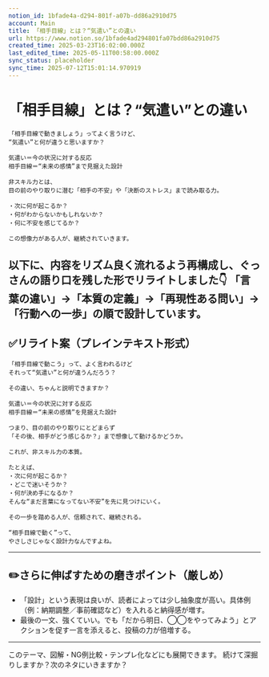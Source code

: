 ```yaml
---
notion_id: 1bfade4a-d294-801f-a07b-dd86a2910d75
account: Main
title: 「相手目線」とは？“気遣い”との違い
url: https://www.notion.so/1bfade4ad294801fa07bdd86a2910d75
created_time: 2025-03-23T16:02:00.000Z
last_edited_time: 2025-05-11T00:58:00.000Z
sync_status: placeholder
sync_time: 2025-07-12T15:01:14.970919
---
```

# 「相手目線」とは？“気遣い”との違い

```plain text
「相手目線で動きましょう」ってよく言うけど、
“気遣い”と何が違うと思いますか？

気遣い＝今の状況に対する反応
相手目線＝“未来の感情”まで見据えた設計

非スキル力とは、
目の前のやり取りに潜む「相手の不安」や「決断のストレス」まで読み取る力。

・次に何が起こるか？
・何がわからないかもしれないか？
・何に不安を感じてるか？

この想像力がある人が、継続されていきます。
```
以下に、内容をリズム良く流れるよう再構成し、ぐっさんの語り口を残した形でリライトしました👇
「言葉の違い」→「本質の定義」→「再現性ある問い」→「行動への一歩」の順で設計しています。
---
## ✅リライト案（プレインテキスト形式）
```plain text
「相手目線で動こう」って、よく言われるけど
それって“気遣い”と何が違うんだろう？

その違い、ちゃんと説明できますか？

気遣い＝今の状況に対する反応
相手目線＝“未来の感情”を見据えた設計

つまり、目の前のやり取りにとどまらず
「その後、相手がどう感じるか？」まで想像して動けるかどうか。

これが、非スキル力の本質。

たとえば、
・次に何が起こるか？
・どこで迷いそうか？
・何が決め手になるか？
そんな“まだ言葉になってない不安”を先に見つけにいく。

その一歩を踏める人が、信頼されて、継続される。

“相手目線で動く”って、
やさしさじゃなく設計力なんですよね。

```
---
## ✏️さらに伸ばすための磨きポイント（厳しめ）
- 「設計」という表現は良いが、読者によっては少し抽象度が高い。具体例（例：納期調整／事前確認など）を入れると納得感が増す。
- 最後の一文、強くていい。でも「だから明日、◯◯をやってみよう」とアクションを促す一言を添えると、投稿の力が倍増する。
---
このテーマ、図解・NG例比較・テンプレ化などにも展開できます。
続けて深掘りしますか？次のネタにいきますか？